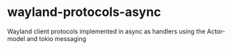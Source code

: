 # wayland-protocols-async
Wayland client protocols implemented in async as handlers using the Actor-model and tokio messaging
